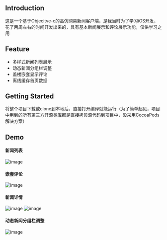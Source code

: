 ## Introduction
这是一个基于Objecitve-c的高仿网易新闻客户端，是我当时为了学习iOS开发，花了两周左右的时间开发出来的，具有基本新闻展示和评论展示功能，仅供学习之用


## Feature
- 多样式新闻列表展示
- 动态新闻分组栏调整
- 盖楼嵌套显示评论
- 离线缓存首页数据

## Getting Started
将整个项目下载或clone到本地后，直接打开编译就能运行（为了简单起见，项目中用到的所有第三方开源类库都是直接拷贝源代码到项目中，没采用CocoaPods解决方案）

## Demo
#### 新闻列表
![image](https://github.com/hardbrave/nennews/raw/master/snapshot/home.png)

#### 嵌套评论
![image](https://github.com/hardbrave/nennews/raw/master/snapshot/comment.png)

#### 新闻详情
![image](https://github.com/hardbrave/nennews/raw/master/snapshot/detail-1.png)
![image](https://github.com/hardbrave/nennews/raw/master/snapshot/detail-2.png)

#### 动态新闻分组栏调整
![image](https://github.com/hardbrave/nennews/raw/master/snapshot/topbar.gif)
